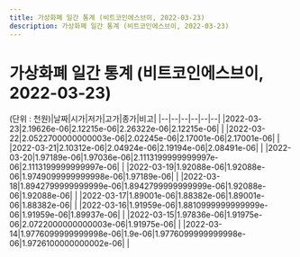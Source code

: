 ```yaml
---
title: 가상화폐 일간 통계 (비트코인에스브이, 2022-03-23)
description: 가상화폐 일간 통계 (비트코인에스브이, 2022-03-23)
---
```


가상화폐 일간 통계 (비트코인에스브이, 2022-03-23)
===

(단위 : 천원)|날짜|시가|저가|고가|종가|비고|
|--|--|--|--|--|--|
|2022-03-23|2.19626e-06|2.12215e-06|2.26322e-06|2.12215e-06|    |
|2022-03-22|2.0522700000000003e-06|2.02245e-06|2.17001e-06|2.17001e-06|    |
|2022-03-21|2.10312e-06|2.04924e-06|2.19194e-06|2.08491e-06|    |
|2022-03-20|1.97189e-06|1.97036e-06|2.1113199999999997e-06|2.1113199999999997e-06|    |
|2022-03-19|1.92088e-06|1.92088e-06|1.9749099999999998e-06|1.97189e-06|    |
|2022-03-18|1.8942799999999999e-06|1.8942799999999999e-06|1.92088e-06|1.92088e-06|    |
|2022-03-17|1.89001e-06|1.88382e-06|1.89001e-06|1.88382e-06|    |
|2022-03-16|1.91959e-06|1.8810999999999999e-06|1.91959e-06|1.89937e-06|    |
|2022-03-15|1.97836e-06|1.91975e-06|2.0722000000000003e-06|1.91975e-06|    |
|2022-03-14|1.9776099999999998e-06|1.9e-06|1.9776099999999998e-06|1.9726100000000002e-06|    |
